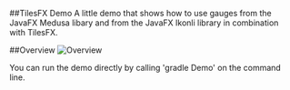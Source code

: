 ##TilesFX Demo
A little demo that shows how to use gauges from the JavaFX Medusa libary and
from the JavaFX Ikonli library in combination with TilesFX.

##Overview
![Overview](https://dl.dropboxusercontent.com/u/84552/TilesFX_Medusa.png)

You can run the demo directly by calling 'gradle Demo' on the command line.